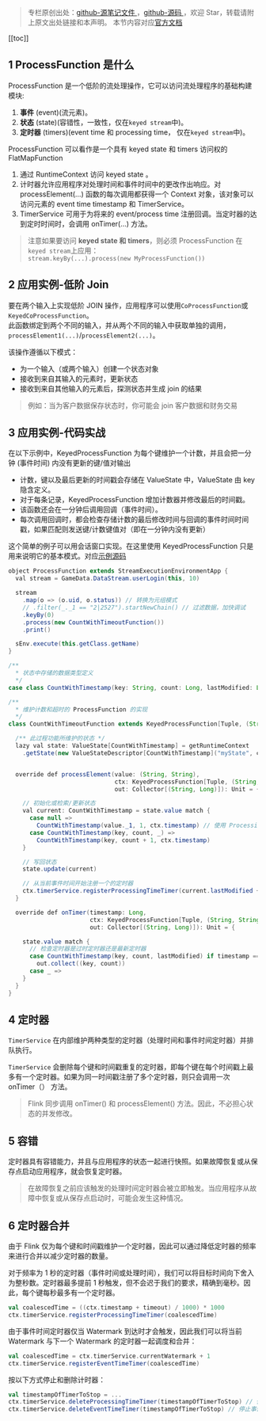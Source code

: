 > 专栏原创出处：[github-源笔记文件 ](https://github.com/GourdErwa/review-notes/tree/master/framework/flink-basis) ，[github-源码 ](https://github.com/GourdErwa/flink-advanced)，欢迎 Star，转载请附上原文出处链接和本声明。
本节内容对应[官方文档 ](https://ci.apache.org/projects/flink/flink-docs-release-1.9/dev/stream/operators/process_function.html#process-function-low-level-operations)  

[[toc]]
## 1 ProcessFunction 是什么

ProcessFunction 是一个低阶的流处理操作，它可以访问流处理程序的基础构建模块:
1. **事件** (event)(流元素)。
2. **状态** (state)(容错性，一致性，仅在`keyed stream`中)。
3. **定时器** (timers)(event time 和 processing time， 仅在`keyed stream`中)。


ProcessFunction 可以看作是一个具有 keyed state 和 timers 访问权的 FlatMapFunction
1. 通过 RuntimeContext 访问 keyed state 。
2. 计时器允许应用程序对处理时间和事件时间中的更改作出响应。对 processElement(…) 函数的每次调用都获得一个 Context 对象，该对象可以访问元素的 event time timestamp 和 TimerService。
3. TimerService 可用于为将来的 event/process time 注册回调。当定时器的达到定时时间时，会调用 onTimer(...) 方法。

> 注意如果要访问 **keyed state 和 timers**，则必须 ProcessFunction 在`keyed stream`上应用：  
>`stream.keyBy(...).process(new MyProcessFunction())`

## 2 应用实例-低阶 Join
要在两个输入上实现低阶 JOIN 操作，应用程序可以使用`CoProcessFunction`或`KeyedCoProcessFunction`。  
此函数绑定到两个不同的输入，并从两个不同的输入中获取单独的调用，`processElement1(...)`/`processElement2(...)`。

该操作遵循以下模式：
- 为一个输入（或两个输入）创建一个状态对象
- 接收到来自其输入的元素时，更新状态
- 接收到来自其他输入的元素后，探测状态并生成 join 的结果

> 例如：当为客户数据保存状态时，你可能会 join 客户数据和财务交易

## 3 应用实例-代码实战
在以下示例中，KeyedProcessFunction 为每个键维护一个计数，并且会把一分钟 (事件时间) 内没有更新的键/值对输出
- 计数，键以及最后更新的时间戳会存储在 ValueState 中，ValueState 由 key 隐含定义。
- 对于每条记录，KeyedProcessFunction 增加计数器并修改最后的时间戳。
- 该函数还会在一分钟后调用回调（事件时间）。
- 每次调用回调时，都会检查存储计数的最后修改时间与回调的事件时间时间戳，如果匹配则发送键/计数键值对（即在一分钟内没有更新）
  
这个简单的例子可以用会话窗口实现。在这里使用 KeyedProcessFunction 只是用来说明它的基本模式。对应[示例源码 ](https://github.com/GourdErwa/flink-advanced/blob/master/src/main/scala/io/gourd/flink/scala/games/streaming/operators/process_function/ProcessFunction.scala)
```java
object ProcessFunction extends StreamExecutionEnvironmentApp {
  val stream = GameData.DataStream.userLogin(this, 10)

  stream
    .map(o => (o.uid, o.status)) // 转换为元组模式
    // .filter(_._1 == "2|2527").startNewChain() // 过滤数据，加快调试
    .keyBy(0)
    .process(new CountWithTimeoutFunction())
    .print()

  sEnv.execute(this.getClass.getName)
}

/**
  * 状态中存储的数据类型定义
  */
case class CountWithTimestamp(key: String, count: Long, lastModified: Long)

/**
  * 维护计数和超时的 ProcessFunction 的实现
  */
class CountWithTimeoutFunction extends KeyedProcessFunction[Tuple, (String, String), (String, Long)] {

  /** 此过程功能所维护的状态 */
  lazy val state: ValueState[CountWithTimestamp] = getRuntimeContext
    .getState(new ValueStateDescriptor[CountWithTimestamp]("myState", classOf[CountWithTimestamp]))


  override def processElement(value: (String, String),
                              ctx: KeyedProcessFunction[Tuple, (String, String), (String, Long)]#Context,
                              out: Collector[(String, Long)]): Unit = {

    // 初始化或检索/更新状态
    val current: CountWithTimestamp = state.value match {
      case null =>
        CountWithTimestamp(value._1, 1, ctx.timestamp) // 使用 ProcessingTime 时 ctx.timestamp 可能为 null
      case CountWithTimestamp(key, count, _) =>
        CountWithTimestamp(key, count + 1, ctx.timestamp)
    }

    // 写回状态
    state.update(current)

    // 从当前事件时间开始注册一个的定时器
    ctx.timerService.registerProcessingTimeTimer(current.lastModified + 10)
  }

  override def onTimer(timestamp: Long,
                       ctx: KeyedProcessFunction[Tuple, (String, String), (String, Long)]#OnTimerContext,
                       out: Collector[(String, Long)]): Unit = {

    state.value match {
      // 检查定时器是过时定时器还是最新定时器
      case CountWithTimestamp(key, count, lastModified) if timestamp == lastModified + 10 =>
        out.collect((key, count))
      case _ =>
    }
  }
}
```
## 4 定时器
`TimerService` 在内部维护两种类型的定时器（处理时间和事件时间定时器）并排队执行。

`TimerService` 会删除每个键和时间戳重复的定时器，即每个键在每个时间戳上最多有一个定时器。如果为同一时间戳注册了多个定时器，则只会调用一次 onTimer（） 方法。

> Flink 同步调用 onTimer() 和 processElement() 方法。因此，不必担心状态的并发修改。
 
## 5 容错
定时器具有容错能力，并且与应用程序的状态一起进行快照。如果故障恢复或从保存点启动应用程序，就会恢复定时器。
> 在故障恢复之前应该触发的处理时间定时器会被立即触发。当应用程序从故障中恢复或从保存点启动时，可能会发生这种情况。

## 6 定时器合并
由于 Flink 仅为每个键和时间戳维护一个定时器，因此可以通过降低定时器的频率来进行合并以减少定时器的数量。


对于频率为 1 秒的定时器（事件时间或处理时间），我们可以将目标时间向下舍入为整秒数。定时器最多提前 1 秒触发，但不会迟于我们的要求，精确到毫秒。因此，每个键每秒最多有一个定时器。
```scala
val coalescedTime = ((ctx.timestamp + timeout) / 1000) * 1000
ctx.timerService.registerProcessingTimeTimer(coalescedTime)
```

由于事件时间定时器仅当 Watermark 到达时才会触发，因此我们可以将当前 Watermark 与下一个 Watermark 的定时器一起调度和合并：
```scala
val coalescedTime = ctx.timerService.currentWatermark + 1
ctx.timerService.registerEventTimeTimer(coalescedTime)
```

按以下方式停止和删除计时器：
```scala
val timestampOfTimerToStop = ...
ctx.timerService.deleteProcessingTimeTimer(timestampOfTimerToStop) // 停止处理时间计时器
ctx.timerService.deleteEventTimeTimer(timestampOfTimerToStop) // 停止事件时间计时器
```